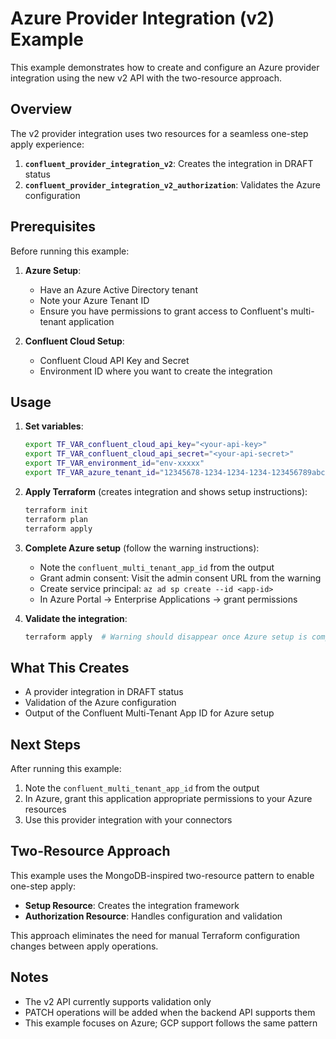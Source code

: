 # Azure Provider Integration (v2) Example

This example demonstrates how to create and configure an Azure provider integration using the new v2 API with the two-resource approach.

## Overview

The v2 provider integration uses two resources for a seamless one-step apply experience:

1. **`confluent_provider_integration_v2`**: Creates the integration in DRAFT status
2. **`confluent_provider_integration_v2_authorization`**: Validates the Azure configuration

## Prerequisites

Before running this example:

1. **Azure Setup**:
   - Have an Azure Active Directory tenant
   - Note your Azure Tenant ID
   - Ensure you have permissions to grant access to Confluent's multi-tenant application

2. **Confluent Cloud Setup**:
   - Confluent Cloud API Key and Secret
   - Environment ID where you want to create the integration

## Usage

1. **Set variables**:
   ```bash
   export TF_VAR_confluent_cloud_api_key="<your-api-key>"
   export TF_VAR_confluent_cloud_api_secret="<your-api-secret>"
   export TF_VAR_environment_id="env-xxxxx"
   export TF_VAR_azure_tenant_id="12345678-1234-1234-1234-123456789abc"
   ```

2. **Apply Terraform** (creates integration and shows setup instructions):
   ```bash
   terraform init
   terraform plan
   terraform apply
   ```

3. **Complete Azure setup** (follow the warning instructions):
   - Note the `confluent_multi_tenant_app_id` from the output
   - Grant admin consent: Visit the admin consent URL from the warning
   - Create service principal: `az ad sp create --id <app-id>`
   - In Azure Portal → Enterprise Applications → grant permissions

4. **Validate the integration**:
   ```bash
   terraform apply  # Warning should disappear once Azure setup is complete
   ```

## What This Creates

- A provider integration in DRAFT status
- Validation of the Azure configuration
- Output of the Confluent Multi-Tenant App ID for Azure setup

## Next Steps

After running this example:

1. Note the `confluent_multi_tenant_app_id` from the output
2. In Azure, grant this application appropriate permissions to your Azure resources
3. Use this provider integration with your connectors

## Two-Resource Approach

This example uses the MongoDB-inspired two-resource pattern to enable one-step apply:

- **Setup Resource**: Creates the integration framework
- **Authorization Resource**: Handles configuration and validation

This approach eliminates the need for manual Terraform configuration changes between apply operations.

## Notes

- The v2 API currently supports validation only
- PATCH operations will be added when the backend API supports them
- This example focuses on Azure; GCP support follows the same pattern